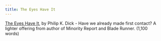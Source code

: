 ```yaml
---
title: The Eyes Have It
---
```

[The Eyes Have It], by Philip K. Dick - Have we already made first contact?
  A lighter offering from author of Minority Report and Blade Runner. (1,100
  words)

[The Eyes Have It]: https://donkirkby.github.io/book-blender/the-eyes-have-it.pdf
